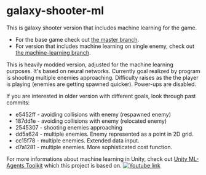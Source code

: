 # galaxy-shooter-ml
This is galaxy shooter version that includes machine learning for the game. 

- For the base game check out [the master branch](https://github.com/MaciejWanat/galaxy-shooter-ml/tree/master).
- For version that includes machine learning on single enemy, check out [the machine-learning branch](https://github.com/MaciejWanat/galaxy-shooter-ml/tree/machine-learning).

This is heavily modded version, adjusted for the machine learning purposes. It's based on neural networks. Currently goal realized by program is shooting multiple enemies approaching. Difficulty raises as the the player is playing (enemies are getting spawned quicker). Power-ups are disabled.

If you are interested in older version with different goals, look through past commits:
- e5452ff - avoiding collisions with enemy (respawned enemy)
- 187dd1e - avoiding collisions with enemy (relocated enemy)
- 2545307 - shooting enemies approaching
- dd5a624 - multiple enemies. Enemy represented as a point in 2D grid.
- cc15f78 - multiple enemies. Extended data input.
- d7a1281 - multiple enemies. More sophisticated cost function.

For more informations about machine learning in Unity, check out [Unity ML-Agents Toolkit](https://github.com/Unity-Technologies/ml-agents) which this project is based on.
[![Youtube link](https://img.youtube.com/vi/G0G44yEHNNk/maxresdefault.jpg)](https://youtu.be/G0G44yEHNNk)